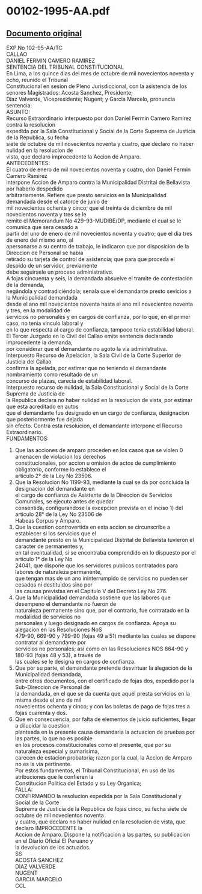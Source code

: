 
00102-1995-AA.pdf
=================
  
[Documento original](https://tc.gob.pe/jurisprudencia/1999/00102-1995-AA.pdf)  
---  
EXP.No 102-95-AA/TC  
CALLAO  
DANIEL FERMIN CAMERO RAMIREZ  
SENTENCIA DEL TRIBUNAL CONSTITUCIONAL  
En Lima, a los quince dias del mes de octubre de mil novecientos noventa y ocho, reunido el Tribunal  
Constitucional en sesion de Pleno Jurisdiccional, con la asistencia de los senores Magistrados: Acosta Sanchez, Presidente;  
Diaz Valverde, Vicepresidente; Nugent; y Garcia Marcelo, pronuncia sentencia:  
ASUNTO:  
Recurso Extraordinario interpuesto por don Daniel Fermin Camero Ramirez contra la resolucion  
expedida por la Sala Constitucional y Social de la Corte Suprema de Justicia de la Republica, su fecha  
siete de octubre de mil novecientos noventa y cuatro, que declaro no haber nulidad en la resolucion de  
vista, que declaro improcedente la Accion de Amparo.  
ANTECEDENTES:  
El cuatro de enero de mil novecientos noventa y cuatro, don Daniel Fermin Camero Ramirez  
interpone Accion de Amparo contra la Municipalidad Distrital de Bellavista por haberlo despedido  
arbitrariamente. Refiere que presto servicios en la Municipalidad demandada desde el catorce de junio de  
mil novecientos ochenta y cinco; que el treinta de diciembre de mil novecientos noventa y tres se le  
remite el Memorandum No 429-93-MUDIBE/DP, mediante el cual se le comunica que sera cesado a  
partir del uno de enero de mil novecientos noventa y cuatro; que el dia tres de enero del mismo ano, al  
apersonarse a su centro de trabajo, le indicaron que por disposicion de la Direccion de Personal se habia  
retirado su tarjeta de control de asistencia; que para que proceda el despido de un servidor, previamente  
debe seguirsele un proceso administrativo.  
A fojas cincuenta y seis, la demandada absuelve el tramite de contestacion de la demanda,  
negândola y contradiciéndola; senala que el demandante presto sevicios a la Municipalidad demandada  
desde el ano mil novecientos noventa hasta el ano mil novecientos noventa y tres, en la modalidad de  
servicios no personales y en cargos de confianza, por lo que, en el primer caso, no tenia vinculo laboral y  
en lo que respecta al cargo de confianza, tampoco tenia estabilidad laboral.  
El Tercer Juzgado en lo Civil del Callao emite sentencia declarando improcedente la demanda,  
por considerar que el demandante no agoto la via administrativa.  
Interpuesto Recurso de Apelacion, la Sala Civil de la Corte Superior de Justicia del Callao  
confirma la apelada, por estimar que no teniendo el demandante nombramiento como resultado de un  
concurso de plazas, carecia de estabilidad laboral.  
Interpuesto recurso de nulidad, la Sala Constitucional y Social de la Corte Suprema de Justicia de  
la Republica declara no haber nulidad en la resolucion de vista, por estimar que esta acreditado en autos  
que el demandante fue designado en un cargo de confianza, designacion que posteriormente fue dejada  
sin efecto. Contra esta resolucion, el demandante interpone el Recurso Extraordinario.  
FUNDAMENTOS:  
1. Que las acciones de amparo proceden en los casos que se violen 0 amenacen de violacion los derechos  
constitucionales, por accion u omision de actos de cumplimiento obligatorio, conforme lo establece el  
articulo 2° de la Ley No 23506.  
2. Que la Resolucion No 1199-93, mediante la cual se da por concluida la designacion del demandante en  
el cargo de confianza de Asistente de la Direccion de Servicios Comunales, se ejecuto antes de quedar  
consentida, configurandose la excepcion prevista en el inciso 1) del articulo 28° de la Ley No 23506 de  
Habeas Corpus y Amparo.  
3. Que la cuestion controvertida en esta accion se circunscribe a establecer si los servicios que el  
demandante presto en la Municipalidad Distrital de Bellavista tuvieron el caracter de permanentes y,  
en tal eventualidad, si se encontraba comprendido en lo dispuesto por el articulo 1° de la Ley No  
24041, que dispone que los servidores publicos contratados para labores de naturaleza permanente,  
que tengan mas de un ano ininterrumpido de servicios no pueden ser cesados ni destituidos sino por  
las causas previstas en el Capitulo V del Decreto Ley No 276.  
4. Que la Municipalidad demandada sostiene que las labores que desempeno el demandante no fueron de  
naturaleza permanente sino que, por el contrario, fue contratado en la modalidad de servicios no  
personales y luego designado en cargos de confianza. Apoya su alegacion en las Resoluciones NoS  
479-90, 669-90 y 799-90 (fojas 49 a 51) mediante las cuales se dispone contratar al demandante por  
servicios no personales; asi como en las Resoluciones NOS 864-90 y 180-93 (fojas 48 y 53), a través de  
las cuales se le designa en cargos de confianza.  
5. Que por su parte, el demandante pretende desvirtuar la alegacion de la Municipalidad demandada,  
entre otros documentos, con el certificado de fojas dos, expedido por la Sub-Direccion de Personal de  
la demandada, en el que se da cuenta que aquél presta servicios en la misma desde el ano de mil  
novecientos ochenta y cinco; y con las boletas de pago de fojas tres a fojas cuarenta y dos.  
6. Que en consecuencia, por falta de elementos de juicio suficientes, llegar a dilucidar la cuestion  
planteada en la presente causa demandaria la actuacion de pruebas por las partes, lo que no es posible  
en los procesos constitucionales como el presente, que por su naturaleza especial y sumarisima,  
carecen de estacion probatoria; razon por la cual, la Accion de Amparo no es la via pertinente.  
Por estos fundamentos, el Tribunal Constitucional, en uso de las atribuciones que le confieren la  
Constitucion Politica del Estado y su Ley Organica;  
FALLA:  
CONFIRMANDO la resolucion expedida por la Sala Constitucional y Social de la Corte  
Suprema de Justicia de la Republica de fojas cinco, su fecha siete de octubre de mil novecientos noventa  
y cuatro, que declaro no haber nulidad en la resolucion de vista, que declaro IMPROCEDENTE la  
Accion de Amparo. Dispone la notificacion a las partes, su publicacion en el Diario Oficial El Peruano y  
la devolucion de los actuados.  
SS  
ACOSTA SANCHEZ  
DIAZ VALVERDE  
NUGENT  
GARCIA MARCELO  
CCL